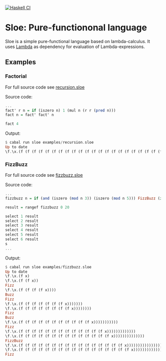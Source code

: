 [![Haskell CI](https://github.com/DrearyLisper/sloe/actions/workflows/haskell.yml/badge.svg)](https://github.com/DrearyLisper/sloe/actions/workflows/haskell.yml)

# Sloe: Pure-functiononal language

Sloe is a simple pure-functional language based on lambda-calculus. It uses [Lambda](https://github.com/DrearyLisper/lambda) as dependency for evaluation of Lambda-expressions.

## Examples

### Factorial

For full source code see [recursion.sloe](https://github.com/DrearyLisper/sloe/blob/master/examples/recursion.sloe)

Source code:

```haskell
...
fact' r n = if (iszero n) 1 (mul n (r r (pred n)))
fact n = fact' fact' n

fact 4
```

Output:

```haskell
$ cabal run sloe examples/recursion.sloe
Up to date
\f.\x.(f (f (f (f (f (f (f (f (f (f (f (f (f (f (f (f (f (f (f (f (f (f (f (f x))))))))))))))))))))))))
```

### FizzBuzz

For full source code see [fizzbuzz.sloe](https://github.com/DrearyLisper/sloe/blob/master/examples/fizzbuzz.sloe)

Source code:

```haskell
...
fizzbuzz n = if (and (iszero (mod n 3)) (iszero (mod n 5))) FizzBuzz (if (iszero (mod n 3)) Fizz (if (iszero (mod n 5)) Buzz n))

result = rangef fizzbuzz 0 20

select 1 result
select 2 result
select 3 result
select 4 result
select 5 result
select 6 result
s
...
```

Output:

```haskell
$ cabal run sloe examples/fizzbuzz.sloe
Up to date
\f.\x.(f x)
\f.\x.(f (f x))
Fizz
\f.\x.(f (f (f (f x))))
Buzz
Fizz
\f.\x.(f (f (f (f (f (f (f x)))))))
\f.\x.(f (f (f (f (f (f (f (f x))))))))
Fizz
Buzz
\f.\x.(f (f (f (f (f (f (f (f (f (f (f x)))))))))))
Fizz
\f.\x.(f (f (f (f (f (f (f (f (f (f (f (f (f x)))))))))))))
\f.\x.(f (f (f (f (f (f (f (f (f (f (f (f (f (f x))))))))))))))
FizzBuzz
\f.\x.(f (f (f (f (f (f (f (f (f (f (f (f (f (f (f (f x))))))))))))))))
\f.\x.(f (f (f (f (f (f (f (f (f (f (f (f (f (f (f (f (f x)))))))))))))))))
Fizz

```

